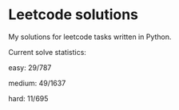 # Leetcode solutions

My solutions for leetcode tasks written in Python.

Current solve statistics:

easy: 29/787

medium: 49/1637

hard: 11/695